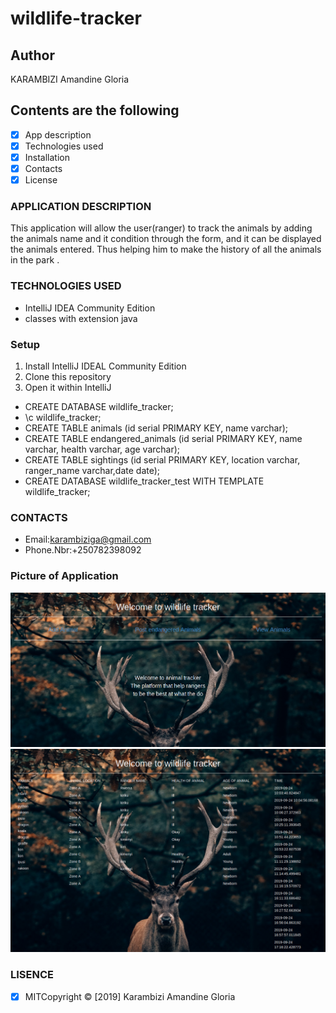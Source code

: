 # wildlife-tracker

## Author 

KARAMBIZI Amandine Gloria

## Contents are the following

 - [x] App description
 - [x]  Technologies used
 - [x]  Installation
 - [x]  Contacts
 - [x]  License
### APPLICATION DESCRIPTION
 
 This application will allow the user(ranger) to track the animals by adding the animals name and it condition through the form, and it can be displayed the animals entered.
  Thus helping him to make the history of all the animals in the park . 
  
### TECHNOLOGIES USED
 
   + IntelliJ IDEA Community Edition
   + classes with extension java 
   
### Setup
 
   1. Install  IntelliJ IDEAL Community Edition
   2. Clone this repository
   3. Open it within IntelliJ 
   
   + CREATE DATABASE wildlife_tracker;
   + \c wildlife_tracker;
   + CREATE TABLE animals (id serial PRIMARY KEY, name varchar);
   + CREATE TABLE endangered_animals (id serial PRIMARY KEY, name varchar, health varchar, age varchar);
   + CREATE TABLE sightings (id serial PRIMARY KEY, location varchar, ranger_name varchar,date date);
   + CREATE DATABASE wildlife_tracker_test WITH TEMPLATE wildlife_tracker;
    
### CONTACTS
    
   +  Email:karambiziga@gmail.com
   +  Phone.Nbr:+250782398092 
    
### Picture of Application 
 
  <img src= "screenshot/history.png"> 
  <img src= "screenshot/home.jpg">
  
     
### LISENCE

- [x] MITCopyright &copy; [2019] Karambizi Amandine Gloria


